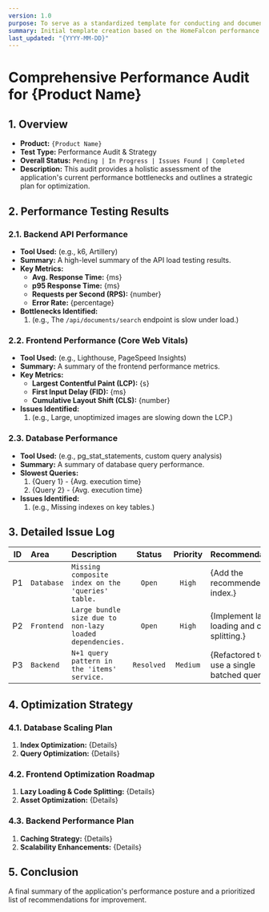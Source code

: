 ```yaml
---
version: 1.0
purpose: To serve as a standardized template for conducting and documenting a Comprehensive Performance Audit.
summary: Initial template creation based on the HomeFalcon performance audit.
last_updated: "{YYYY-MM-DD}"
---
```


# Comprehensive Performance Audit for {Product Name}

## 1. Overview

- **Product:** `{Product Name}`
- **Test Type:** Performance Audit & Strategy
- **Overall Status:** `Pending | In Progress | Issues Found | Completed`
- **Description:** This audit provides a holistic assessment of the application's current performance bottlenecks and outlines a strategic plan for optimization.

## 2. Performance Testing Results

### 2.1. Backend API Performance

*   **Tool Used:** (e.g., k6, Artillery)
*   **Summary:** A high-level summary of the API load testing results.
*   **Key Metrics:**
    *   **Avg. Response Time:** {ms}
    *   **p95 Response Time:** {ms}
    *   **Requests per Second (RPS):** {number}
    *   **Error Rate:** {percentage}
*   **Bottlenecks Identified:**
    1.  (e.g., The `/api/documents/search` endpoint is slow under load.)

### 2.2. Frontend Performance (Core Web Vitals)

*   **Tool Used:** (e.g., Lighthouse, PageSpeed Insights)
*   **Summary:** A summary of the frontend performance metrics.
*   **Key Metrics:**
    *   **Largest Contentful Paint (LCP):** {s}
    *   **First Input Delay (FID):** {ms}
    *   **Cumulative Layout Shift (CLS):** {number}
*   **Issues Identified:**
    1.  (e.g., Large, unoptimized images are slowing down the LCP.)

### 2.3. Database Performance

*   **Tool Used:** (e.g., pg_stat_statements, custom query analysis)
*   **Summary:** A summary of database query performance.
*   **Slowest Queries:**
    1.  {Query 1} - {Avg. execution time}
    2.  {Query 2} - {Avg. execution time}
*   **Issues Identified:**
    1.  (e.g., Missing indexes on key tables.)

## 3. Detailed Issue Log

| ID | Area | Description | Status | Priority | Recommendation |
|:---:|:---|:---|:---:|:---:|:---|
| P1 | `Database` | `Missing composite index on the 'queries' table.` | `Open` | `High` | {Add the recommended index.} |
| P2 | `Frontend` | `Large bundle size due to non-lazy loaded dependencies.` | `Open` | `High` | {Implement lazy loading and code splitting.} |
| P3 | `Backend` | `N+1 query pattern in the 'items' service.` | `Resolved` | `Medium` | {Refactored to use a single batched query.} |

## 4. Optimization Strategy

### 4.1. Database Scaling Plan
1.  **Index Optimization:** {Details}
2.  **Query Optimization:** {Details}

### 4.2. Frontend Optimization Roadmap
1.  **Lazy Loading & Code Splitting:** {Details}
2.  **Asset Optimization:** {Details}

### 4.3. Backend Performance Plan
1.  **Caching Strategy:** {Details}
2.  **Scalability Enhancements:** {Details}

## 5. Conclusion

A final summary of the application's performance posture and a prioritized list of recommendations for improvement.
